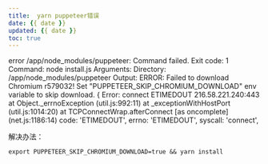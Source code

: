 ```yaml
---
title:  yarn puppeteer错误
date: {{ date }}
updated: {{ date }}
toc: true
---
```




error /app/node_modules/puppeteer: Command failed.
Exit code: 1
Command: node install.js
Arguments:
Directory: /app/node_modules/puppeteer
Output:
ERROR: Failed to download Chromium r579032! Set "PUPPETEER_SKIP_CHROMIUM_DOWNLOAD" env variable to skip download.
{ Error: connect ETIMEDOUT 216.58.221.240:443
    at Object._errnoException (util.js:992:11)
    at _exceptionWithHostPort (util.js:1014:20)
    at TCPConnectWrap.afterConnect [as oncomplete] (net.js:1186:14)
  code: 'ETIMEDOUT',
  errno: 'ETIMEDOUT',
  syscall: 'connect',

解决办法：

`export PUPPETEER_SKIP_CHROMIUM_DOWNLOAD=true && yarn install`
